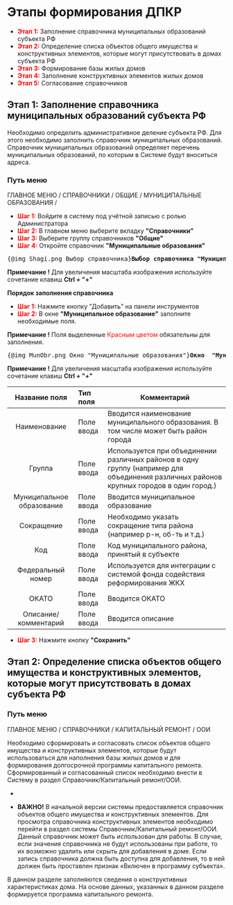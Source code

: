 ﻿# Этапы формирования ДПКР

- <span style="color: red">**Этап 1:**</span> Заполнение справочника муниципальных образований субъекта РФ
- <span style="color: red">**Этап 2:**</span> Определение списка объектов общего имущества и конструктивных элементов, которые могут присутствовать в домах субъекта РФ
- <span style="color: red">**Этап 3:**</span> Формирование базы жилых домов
- <span style="color: red">**Этап 4:**</span> Заполнение конструктивных элементов жилых домов
- <span style="color: red">**Этап 5:**</span> Согласование справочников

## Этап 1: Заполнение справочника муниципальных образований субъекта РФ

Необходимо определить административное деление субъекта РФ. Для этого необходимо заполнить справочник муниципальных образований.
Справочник муниципальных образований определяет перечень муниципальных образований, по которым в Системе будут вноситься адреса.

### Путь меню

ГЛАВНОЕ МЕНЮ / СПРАВОЧНИКИ / ОБЩИЕ / МУНИЦИПАЛЬНЫЕ ОБРАЗОВАНИЯ /

* <span style="color: red">**Шаг 1:**</span> Войдите в систему под учётной записью с ролью Администратора
* <span style="color: red">**Шаг 2:**</span> В главном меню выберите вкладку **"Справочники"**
* <span style="color: red">**Шаг 3:**</span> Выберите группу справочников **"Общие"**
* <span style="color: red">**Шаг 4:**</span> Откройте справочник **"Муниципальные образования"**

<pre><center>{@img Shagi.png Выбор справочника}<strong>Выбор справочника "Муниципальные образования"</strong></center></pre>

**Примечание !** Для увеличения масштаба изображения используйте сочетание клавиш **Ctrl + "+"**

**Порядок заполнения справочника** 

* <span style="color: red">**Шаг 1:**</span> Нажмите кнопку "Добавить" на панели инструментов 
* <span style="color: red">**Шаг 2:**</span> В окне **"Муниципальное образование"** заполните необходимые поля.

**Примечание !** Поля выделенные <span style="color: red">Красным цветом</span> обязательны для заполнения.
 
<pre><center>{@img MunObr.png Окно "Муниципальные образования"}<strong>Окно  "Муниципальное образование"</strong></center></pre>

**Примечание !** Для увеличения масштаба изображения используйте сочетание клавиш **Ctrl + "+"**


Название поля      |Тип поля          |Комментарий
:----------:|:------------------|----------------------
Наименование |Поле ввода |Вводится наименование муниципального образования. В том числе может быть район города
Группа|Поле ввода|Используется при объединении различных районов в одну группу (например для объединения различных районов крупных городов в один город.)
Муниципальное образование|Поле ввода|Вводится муниципальное образование
Сокращение|Поле ввода|Необходимо указать сокращение типа района (например р-н, об-ть и т.д.)
Код|Поле ввода|	Код муниципального района, принятый в субъекте
Федеральный номер|Поле ввода|Используется для  интеграции с системой фонда содействия реформирования ЖКХ
ОКАТО|Поле ввода|Вводится ОКАТО
Описание/комментарий|Поле ввода|Вводится описание


* <span style="color: red">**Шаг 3:**</span> Нажмите кнопку **"Сохранить"**

## Этап 2: Определение списка объектов общего имущества и конструктивных элементов, которые могут присутствовать в домах субъекта РФ

### Путь меню

ГЛАВНОЕ МЕНЮ / СПРАВОЧНИКИ / КАПИТАЛЬНЫЙ РЕМОНТ / ООИ

Необходимо сформировать и согласовать список объектов общего имущества и конструктивных элементов, которые будут использоваться для наполнения базы жилых домов и для формирования долгосрочной программы капитального ремонта. Сформированный и согласованный список необходимо внести в Систему в раздел Справочник/Капитальный ремонт/ООИ.
- <span style="color: red">

* **ВАЖНО!**</span> В начальной версии системы предоставляется справочник объектов общего имущества и конструктивных элементов. Для просмотра справочника конструктивных элементов необходимо перейти в раздел системы Справочник/Капитальный ремонт/ООИ. Данный справочник может быть использован для работы. В случае, если значения справочника не будут использованы при работе, то их возможно удалить или скрыть для добавления в доме. Если запись справочника должна быть доступна для добавления, то в ней должен быть проставлен признак «Включен в программу субъекта».

В данном разделе заполняются сведения о конструктивных характеристиках дома. На основе данных, указанных в данном разделе формируется программа капитального ремонта.